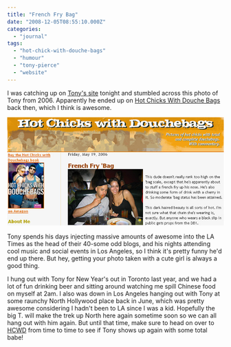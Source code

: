 ```yaml
---
title: "French Fry Bag"
date: "2008-12-05T08:55:10.000Z"
categories: 
  - "journal"
tags: 
  - "hot-chick-with-douche-bags"
  - "humour"
  - "tony-pierce"
  - "website"
---
```


I was catching up on [Tony's site](http://www.busblog.com) tonight and stumbled across this photo of Tony from 2006. Apparently he ended up on [Hot Chicks With Douche Bags](http://www.hotchickswithdouchebags.com/) back then, which I think is awesome.

![Frenchy](images/3080681500_3c2bf074b7_o.jpg)

Tony spends his days injecting massive amounts of awesome into the LA Times as the head of their 40-some odd blogs, and his nights attending cool music and social events in Los Angeles, so I think it's pretty funny he'd end up there. But hey, getting your photo taken with a cute girl is always a good thing.

I hung out with Tony for New Year's out in Toronto last year, and we had a lot of fun drinking beer and sitting around watching me spill Chinese food on myself at 2am. I also was down in Los Angeles hanging out with Tony at some raunchy North Hollywood place back in June, which was pretty awesome considering I hadn't been to LA since I was a kid. Hopefully the big T. will make the trek up North here again sometime soon so we can all hang out with him again. But until that time, make sure to head on over to [HCWD](http://www.hotchickswithdouchebags.com/) from time to time to see if Tony shows up again with some total babe!

